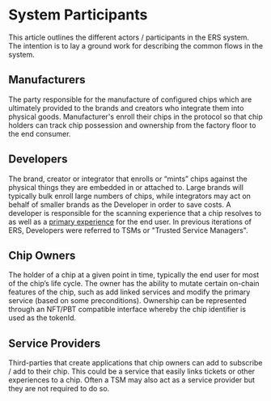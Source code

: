 # System Participants

This article outlines the different actors / participants in the ERS system. The intention is to lay a ground work for describing the common flows in the system.

## Manufacturers
The party responsible for the manufacture of configured chips which are ultimately provided to the brands and creators who integrate them into physical goods. Manufacturer's enroll their chips in the protocol so that chip holders can track chip possession and ownership from the factory floor to the end consumer.

## Developers
The brand, creator or integrator that enrolls or “mints” chips against the physical things they are embedded in or attached to. Large brands will typically bulk enroll large numbers of chips, while integrators may act on behalf of smaller brands as the Developer in order to save costs. A developer is responsible for the scanning experience that a chip resolves to as well as a [primary experience](concepts/services.md) for the end user. In previous iterations of ERS, Developers were referred to TSMs or "Trusted Service Managers".

## Chip Owners
The holder of a chip at a given point in time, typically the end user for most of the chip’s life cycle. The owner has the ability to mutate certain on-chain features of the chip, such as add linked services and modify the primary service (based on some preconditions). Ownership can be represented through an NFT/PBT compatible interface whereby the chip identifier is used as the tokenId.

## Service Providers
Third-parties that create applications that chip owners can add to subscribe / add to their chip. This could be a service that easily links tickets or other experiences to a chip. Often a TSM may also act as a service provider but they are not required to do so.
